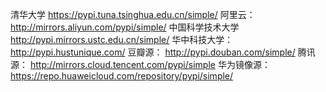 清华大学
https://pypi.tuna.tsinghua.edu.cn/simple/
阿里云：
http://mirrors.aliyun.com/pypi/simple/
中国科学技术大学
http://pypi.mirrors.ustc.edu.cn/simple/
华中科技大学：
http://pypi.hustunique.com/
豆瓣源：
http://pypi.douban.com/simple/
腾讯源：
http://mirrors.cloud.tencent.com/pypi/simple
华为镜像源：
https://repo.huaweicloud.com/repository/pypi/simple/

